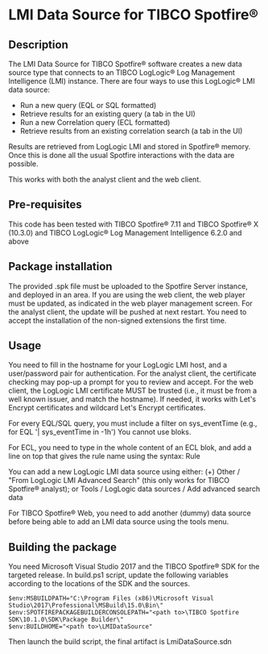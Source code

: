 # LMI Data Source for TIBCO Spotfire®

## Description
The LMI Data Source for TIBCO Spotfire® software creates a new data source type that connects to an TIBCO LogLogic® Log Management Intelligence (LMI) instance.
There are four ways to use this LogLogic® LMI data source:
- Run a new query (EQL or SQL formatted)
- Retrieve results for an existing query (a tab in the UI)
- Run a new Correlation query (ECL formatted)
- Retrieve results from an existing correlation search (a tab in the UI)

Results are retrieved from LogLogic LMI and stored in Spotfire® memory. Once this is done all the usual Spotfire interactions with the data are possible.

This works with both the analyst client and the web client.

## Pre-requisites
This code has been tested with TIBCO Spotfire® 7.11 and TIBCO Spotfire® X (10.3.0) and
TIBCO LogLogic® Log Management Intelligence 6.2.0 and above

## Package installation
The provided .spk file must be uploaded to the Spotfire Server instance, and deployed in an area.
If you are using the web client, the web player must be updated, as indicated in the web player management screen.
For the analyst client, the update will be pushed at next restart. You need to accept the installation of the non-signed extensions the first time.

## Usage
You need to fill in the hostname for your LogLogic LMI host, and a user/password pair for authentication.
For the analyst client, the certificate checking may pop-up a prompt for you to review and accept.
For the web client, the LogLogic LMI certificate MUST be trusted (i.e., it must be from a well known issuer, and match the hostname).
If needed, it works with Let's Encrypt certificates and  wildcard Let's Encrypt certificates.

For every EQL/SQL query, you must include a filter on sys_eventTime (e.g., for EQL '| sys_eventTime in -1h')
You cannot use bloks.

For ECL, you need to type in the whole content of an ECL blok, and add a line on top that gives the rule name using the syntax:
Rule <rule name>
  
You can add a new LogLogic LMI data source using either:
(+) Other / "From LogLogic LMI Advanced Search" (this only works for TIBCO Spotfire® analyst);
or
Tools / LogLogic data sources / Add advanced search data 

For TIBCO Spotfire® Web, you need to add another (dummy) data source before being able to add an LMI data source using the tools menu.

## Building the package

You need Microsoft Visual Studio 2017 and the TIBCO Spotfire® SDK for the targeted release.
In build.ps1 script, update the following variables according to the locations of the SDK and the sources.

```
$env:MSBUILDPATH="C:\Program Files (x86)\Microsoft Visual Studio\2017\Professional\MSBuild\15.0\Bin\"
$env:SPOTFIREPACKAGEBUILDERCONSOLEPATH="<path to>\TIBCO Spotfire SDK\10.1.0\SDK\Package Builder\"
$env:BUILDHOME="<path to>\LMIDataSource"
```

Then launch the build script, the final artifact is LmiDataSource.sdn

